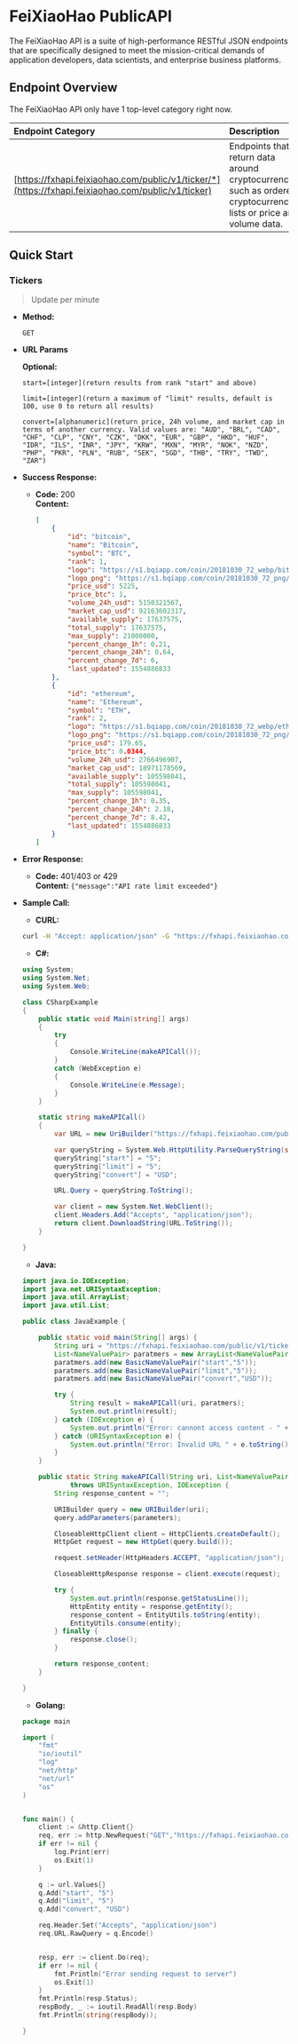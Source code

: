 # FeiXiaoHao PublicAPI

The FeiXiaoHao API is a suite of high-performance RESTful JSON endpoints that are specifically designed to meet the mission-critical demands of application developers, data scientists, and enterprise business platforms.

## Endpoint Overview

The FeiXiaoHao API only have 1 top-level category right now.

Endpoint Category |  Description  
:- | :-- 
[https://fxhapi.feixiaohao.com/public/v1/ticker/*](https://fxhapi.feixiaohao.com/public/v1/ticker) | Endpoints that return data around cryptocurrencies such as ordered cryptocurrency lists or price and volume data. 

## Quick Start

### Tickers

> Update per minute

* **Method:**

  `GET`

* **URL Params**

   **Optional:**

   `start=[integer](return results from rank "start" and above)`<br />
   
   `limit=[integer](return a maximum of "limit" results, default is 100, use 0 to return all results)`<br />
   
   `convert=[alphanumeric](return price, 24h volume, and market cap in terms of another currency. Valid values are: "AUD", "BRL", "CAD", "CHF", "CLP", "CNY", "CZK", "DKK", "EUR", "GBP", "HKD", "HUF", "IDR", "ILS", "INR", "JPY", "KRW", "MXN", "MYR", "NOK", "NZD", "PHP", "PKR", "PLN", "RUB", "SEK", "SGD", "THB", "TRY", "TWD", "ZAR")`

* **Success Response:**

  * **Code:** 200 <br />
    **Content:** 

    ```json
    [
        {
            "id": "bitcoin",
            "name": "Bitcoin",
            "symbol": "BTC",
            "rank": 1,
            "logo": "https://s1.bqiapp.com/coin/20181030_72_webp/bitcoin_200_200.webp",
            "logo_png": "https://s1.bqiapp.com/coin/20181030_72_png/bitcoin_200_200.png",
            "price_usd": 5225,
            "price_btc": 1,
            "volume_24h_usd": 5150321567,
            "market_cap_usd": 92163602317,
            "available_supply": 17637575,
            "total_supply": 17637575,
            "max_supply": 21000000,
            "percent_change_1h": 0.21,
            "percent_change_24h": 0.64,
            "percent_change_7d": 6,
            "last_updated": 1554886833
        },
        {
            "id": "ethereum",
            "name": "Ethereum",
            "symbol": "ETH",
            "rank": 2,
            "logo": "https://s1.bqiapp.com/coin/20181030_72_webp/ethereum_200_200.webp",
            "logo_png": "https://s1.bqiapp.com/coin/20181030_72_png/ethereum_200_200.png",
            "price_usd": 179.65,
            "price_btc": 0.0344,
            "volume_24h_usd": 2766496907,
            "market_cap_usd": 18971178569,
            "available_supply": 105598041,
            "total_supply": 105598041,
            "max_supply": 105598041,
            "percent_change_1h": 0.35,
            "percent_change_24h": 2.18,
            "percent_change_7d": 8.42,
            "last_updated": 1554886833
        }
    ]
    ```

* **Error Response:**

  * **Code:** 401/403 or 429<br />
    **Content:** `{"message":"API rate limit exceeded"}`

* **Sample Call:**

  * **CURL:** <br />
  ```bash
  curl -H "Accept: application/json" -G "https://fxhapi.feixiaohao.com/public/v1/ticker?limit=5"
  ```
  
  * **C#:**<br />
  ```csharp
  using System;
  using System.Net;
  using System.Web;
  
  class CSharpExample
  {
      public static void Main(string[] args)
      {
          try
          {
              Console.WriteLine(makeAPICall());
          }
          catch (WebException e)
          {
              Console.WriteLine(e.Message);
          }
      }
  
      static string makeAPICall()
      {
          var URL = new UriBuilder("https://fxhapi.feixiaohao.com/public/v1/ticker");
  
          var queryString = System.Web.HttpUtility.ParseQueryString(string.Empty);
          queryString["start"] = "5";
          queryString["limit"] = "5";
          queryString["convert"] = "USD";
  
          URL.Query = queryString.ToString();
  
          var client = new System.Net.WebClient();
          client.Headers.Add("Accepts", "application/json");
          return client.DownloadString(URL.ToString());
      }
  
  }
  
  ```
  * **Java:**<br />

  ```java
  import java.io.IOException;
  import java.net.URISyntaxException;
  import java.util.ArrayList;
  import java.util.List;
  
  public class JavaExample {
  
      public static void main(String[] args) {
          String uri = "https://fxhapi.feixiaohao.com/public/v1/ticker";
          List<NameValuePair> paratmers = new ArrayList<NameValuePair>();
          paratmers.add(new BasicNameValuePair("start","5"));
          paratmers.add(new BasicNameValuePair("limit","5"));
          paratmers.add(new BasicNameValuePair("convert","USD"));
  
          try {
              String result = makeAPICall(uri, paratmers);
              System.out.println(result);
          } catch (IOException e) {
              System.out.println("Error: cannont access content - " + e.toString());
          } catch (URISyntaxException e) {
              System.out.println("Error: Invalid URL " + e.toString());
          }
      }
  
      public static String makeAPICall(String uri, List<NameValuePair> parameters)
              throws URISyntaxException, IOException {
          String response_content = "";
  
          URIBuilder query = new URIBuilder(uri);
          query.addParameters(parameters);
  
          CloseableHttpClient client = HttpClients.createDefault();
          HttpGet request = new HttpGet(query.build());
  
          request.setHeader(HttpHeaders.ACCEPT, "application/json");
  
          CloseableHttpResponse response = client.execute(request);
  
          try {
              System.out.println(response.getStatusLine());
              HttpEntity entity = response.getEntity();
              response_content = EntityUtils.toString(entity);
              EntityUtils.consume(entity);
          } finally {
              response.close();
          }
  
          return response_content;
      }
  
  }
  
  ```
  * **Golang:**<br />
  ```go
  package main
  
  import (
      "fmt"
      "io/ioutil"
      "log"
      "net/http"
      "net/url"
      "os"
  )
  
  
  func main() {
      client := &http.Client{}
      req, err := http.NewRequest("GET","https://fxhapi.feixiaohao.com/public/v1/ticker", nil)
      if err != nil {
          log.Print(err)
          os.Exit(1)
      }
  
      q := url.Values{}
      q.Add("start", "5")
      q.Add("limit", "5")
      q.Add("convert", "USD")
  
      req.Header.Set("Accepts", "application/json")
      req.URL.RawQuery = q.Encode()
  
  
      resp, err := client.Do(req);
      if err != nil {
          fmt.Println("Error sending request to server")
          os.Exit(1)
      }
      fmt.Println(resp.Status);
      respBody, _ := ioutil.ReadAll(resp.Body)
      fmt.Println(string(respBody));
  
  }
  ```

